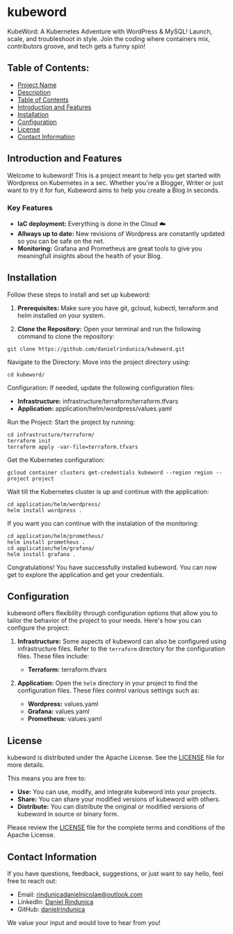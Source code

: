 # kubeword
KubeWord: A Kubernetes Adventure with WordPress &amp; MySQL! Launch, scale, and troubleshoot in style. Join the coding where containers mix, contributors groove, and tech gets a funny spin!

## Table of Contents:
- [Project Name](#kubeword)
- [Description](#kubeword)
- [Table of Contents](#table-of-contents)
- [Introduction and Features](#introduction-and-features)
- [Installation](#installation)
- [Configuration](#configuration)
- [License](#license)
- [Contact Information](#contact-information)

## Introduction and Features

Welcome to kubeword! This is a project meant to help you get started with Wordpress on Kubernetes in a sec. Whether you're a Blogger, Writer or just want to try it for fun, Kubeword aims to help you create a Blog in seconds.

### Key Features

- **IaC deployment:** Everything is done in the Cloud :cloud:
- **Allways up to date:** New revisions of Wordpress are constantly updated so you can be safe on the net.
- **Monitoring:** Grafana and Prometheus are great tools to give you meaningfull insights about the health of your Blog.

## Installation

Follow these steps to install and set up kubeword:

1. **Prerequisites:** Make sure you have git, gcloud, kubectl, terraform and helm installed on your system.

2. **Clone the Repository:** Open your terminal and run the following command to clone the repository:
```
git clone https://github.com/danielrindunica/kubeword.git
```   

Navigate to the Directory: Move into the project directory using:

```
cd kubeword/
```

Configuration: If needed, update the following configuration files:
- **Infrastructure:** infrastructure/terraform/terraform.tfvars
- **Application:** application/helm/wordpress/values.yaml

Run the Project: Start the project by running:

```
cd infrastructure/terraform/
terraform init
terraform apply -var-file=terraform.tfvars
```

Get the Kubernetes configuration:
```
gcloud container clusters get-credentials kubeword --region region --project project
```


Wait till the Kubernetes cluster is up and continue with the application:
```
cd application/helm/wordpress/
helm install wordpress .
```

If you want you can continue with the instalation of the monitoring:
```
cd application/helm/prometheus/
helm install prometheus .
cd application/helm/grafana/
helm install grafana .
```

Congratulations! You have successfully installed kubeword. You can now get to explore the application and get your credentials.


## Configuration

kubeword offers flexibility through configuration options that allow you to tailor the behavior of the project to your needs. Here's how you can configure the project:

1. **Infrastructure:** Some aspects of kubeword can also be configured using infrastructure files. Refer to the `terraform` directory for the configuration files. These files include:

   - **Terraform:** terraform.tfvars

1. **Application:** Open the `helm` directory in your project to find the configuration files. These files control various settings such as:

   - **Wordpress:** values.yaml
   - **Grafana:** values.yaml
   - **Prometheus:** values.yaml

## License

kubeword is distributed under the Apache License. See the [LICENSE](LICENSE) file for more details.

This means you are free to:

- **Use:** You can use, modify, and integrate kubeword into your projects.
- **Share:** You can share your modified versions of kubeword with others.
- **Distribute:** You can distribute the original or modified versions of kubeword in source or binary form.


Please review the [LICENSE](LICENSE) file for the complete terms and conditions of the Apache License.

## Contact Information

If you have questions, feedback, suggestions, or just want to say hello, feel free to reach out:

- Email: [rindunicadanielnicolae@outlook.com](mailto:rindunicadanielnicolae@outlook.com)
- LinkedIn: [Daniel Rindunica](https://www.linkedin.com/in/rindunicadaniel)
- GitHub: [danielrindunica](https://github.com/danielrindunica)

We value your input and would love to hear from you!
